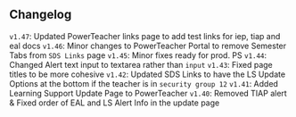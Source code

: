 
## Changelog

`v1.47`: Updated PowerTeacher links page to add test links for iep, tiap and eal docs
`v1.46`: Minor changes to PowerTeacher Portal to remove Semester Tabs from `SDS Links` page
`v1.45`: Minor fixes ready for prod. PS
`v1.44`: Changed Alert text input to textarea rather than `input`
`v1.43`: Fixed page titles to be more cohesive 
`v1.42`: Updated SDS Links to have the LS Update Options at the bottom if the teacher is in `security group 12`
`v1.41`: Added Learning Support Update Page to PowerTeacher
`v1.40`: Removed TIAP alert & Fixed order of EAL and LS Alert Info in the update page